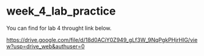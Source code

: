 # week_4_lab_practice

You can find for lab 4 throught link below.

https://drive.google.com/file/d/18d0ACiY0Z949_gLf3W_9NqPgkPHjrHlG/view?usp=drive_web&authuser=0
